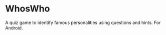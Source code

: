 WhosWho
=======

A quiz game to identify famous personalities using questions and hints. For Android.